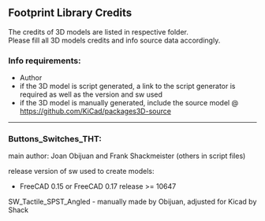 ## Footprint Library Credits

The credits of 3D models are listed in respective folder.  
Please fill all 3D models credits and info source data accordingly.  

### Info requirements:
- Author
- if the 3D model is script generated, a link to the script generator is required as well as the version and sw used
- if the 3D model is manually generated, include the source model @ https://github.com/KiCad/packages3D-source

<hr>  

### Buttons_Switches_THT:  
main author: Joan Obijuan and Frank Shackmeister (others in script files) 

release version of sw used to create models:  
- FreeCAD 0.15 or FreeCAD 0.17 release >= 10647

SW_Tactile_SPST_Angled - manually made by Obijuan, adjusted for Kicad by Shack
